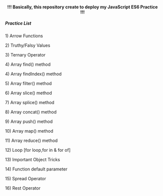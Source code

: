 <h4 align="center"> !!! Basically, this repository create to deploy my JavaScript ES6 Practice !!! </h4>

<h5>Practice List</h5>

<p> 1) Arrow Functions </p>
<p> 2) Truthy/Falsy Values </p>
<p> 3) Ternary Operator </p>
<p> 4) Array find() method </p>
<p> 4) Array findIndex() method </p>
<p> 5) Array filter() method </p>
<p> 6) Array slice() method </p>
<p> 7) Array splice() method </p>
<p> 8) Array concat() method </p>
<p> 9) Array push() method </p>
<p> 10) Array map() method </p>
<p> 11) Array reduce() method </p>
<p> 12) Loop [for loop,for in & for of]</p>
<p> 13) Important Object Tricks </p>
<p> 14) Function default parameter </p>
<p> 15) Spread Operator </p>
<p> 16) Rest Operator </p>